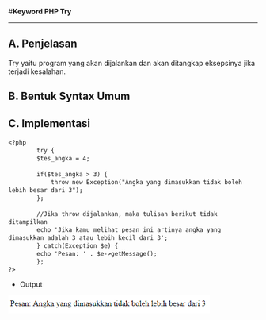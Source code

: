 #**Keyword PHP Try**
***

## **A. Penjelasan**

Try yaitu program yang akan dijalankan dan akan ditangkap eksepsinya jika terjadi kesalahan.

## **B. Bentuk Syntax Umum**

       
## **C. Implementasi**

	<?php
		    try {
		    $tes_angka = 4;

		    if($tes_angka > 3) {
	            throw new Exception("Angka yang dimasukkan tidak boleh lebih besar dari 3");
		    };

		    //Jika throw dijalankan, maka tulisan berikut tidak ditampilkan
		    echo 'Jika kamu melihat pesan ini artinya angka yang dimasukkan adalah 3 atau lebih kecil dari 3';
		    } catch(Exception $e) {
		    echo 'Pesan: ' . $e->getMessage();
		    };
	?>

* Output

![Screenshot](img/trycatch.PNG) 
	
